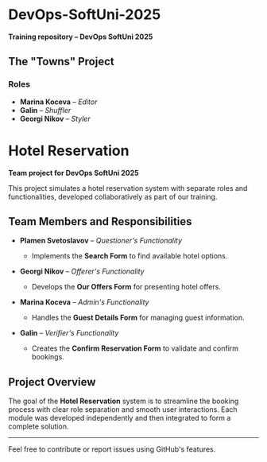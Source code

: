 # DevOps-SoftUni-2025

**Training repository – DevOps SoftUni 2025**

## The "Towns" Project

### Roles
- **Marina Koceva** – *Editor*  
- **Galin** – *Shuffler*  
- **Georgi Nikov** – *Styler*


# Hotel Reservation

**Team project for DevOps SoftUni 2025**

This project simulates a hotel reservation system with separate roles and functionalities, developed collaboratively as part of our training.

## Team Members and Responsibilities

- **Plamen Svetoslavov** – *Questioner's Functionality*  
  - Implements the **Search Form** to find available hotel options.

- **Georgi Nikov** – *Offerer's Functionality*  
  - Develops the **Our Offers Form** for presenting hotel offers.

- **Marina Koceva** – *Admin's Functionality*  
  - Handles the **Guest Details Form** for managing guest information.

- **Galin** – *Verifier's Functionality*  
  - Creates the **Confirm Reservation Form** to validate and confirm bookings.

## Project Overview

The goal of the **Hotel Reservation** system is to streamline the booking process with clear role separation and smooth user interactions. Each module was developed independently and then integrated to form a complete solution.

---

Feel free to contribute or report issues using GitHub's features.
